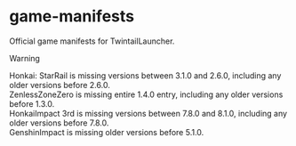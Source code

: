 # game-manifests
Official game manifests for TwintailLauncher.

> [!WARNING]  
> Honkai: StarRail is missing versions between 3.1.0 and 2.6.0, including any older versions before 2.6.0.<br>
> ZenlessZoneZero is missing entire 1.4.0 entry, including any older versions before 1.3.0.<br>
> HonkaiImpact 3rd is missing versions between 7.8.0 and 8.1.0, including any older versions before 7.8.0.<br>
> GenshinImpact is missing older versions before 5.1.0.